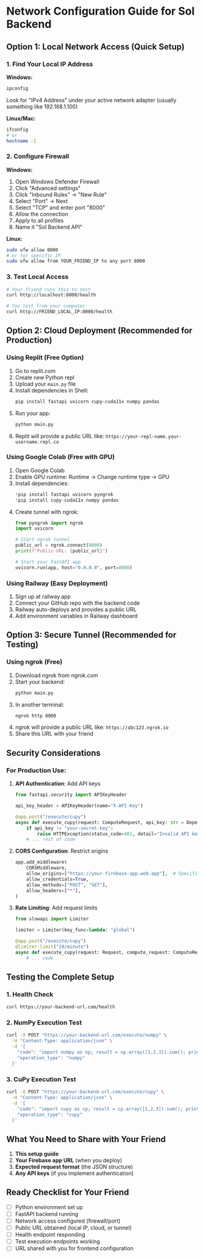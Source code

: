 # Network Configuration Guide for Sol Backend

## Option 1: Local Network Access (Quick Setup)

### 1. Find Your Local IP Address
**Windows:**
```cmd
ipconfig
```
Look for "IPv4 Address" under your active network adapter (usually something like 192.168.1.100)

**Linux/Mac:**
```bash
ifconfig
# or
hostname -I
```

### 2. Configure Firewall
**Windows:**
1. Open Windows Defender Firewall
2. Click "Advanced settings"
3. Click "Inbound Rules" → "New Rule"
4. Select "Port" → Next
5. Select "TCP" and enter port "8000"
6. Allow the connection
7. Apply to all profiles
8. Name it "Sol Backend API"

**Linux:**
```bash
sudo ufw allow 8000
# or for specific IP
sudo ufw allow from YOUR_FRIEND_IP to any port 8000
```

### 3. Test Local Access
```bash
# Your friend runs this to test
curl http://localhost:8000/health

# You test from your computer
curl http://FRIEND_LOCAL_IP:8000/health
```

## Option 2: Cloud Deployment (Recommended for Production)

### Using Replit (Free Option)
1. Go to replit.com
2. Create new Python repl
3. Upload your `main.py` file
4. Install dependencies in Shell:
   ```bash
   pip install fastapi uvicorn cupy-cuda11x numpy pandas
   ```
5. Run your app:
   ```bash
   python main.py
   ```
6. Replit will provide a public URL like: `https://your-repl-name.your-username.repl.co`

### Using Google Colab (Free with GPU)
1. Open Google Colab
2. Enable GPU runtime: Runtime → Change runtime type → GPU
3. Install dependencies:
   ```python
   !pip install fastapi uvicorn pyngrok
   !pip install cupy-cuda11x numpy pandas
   ```
4. Create tunnel with ngrok:
   ```python
   from pyngrok import ngrok
   import uvicorn
   
   # Start ngrok tunnel
   public_url = ngrok.connect(8000)
   print(f"Public URL: {public_url}")
   
   # Start your FastAPI app
   uvicorn.run(app, host="0.0.0.0", port=8000)
   ```

### Using Railway (Easy Deployment)
1. Sign up at railway.app
2. Connect your GitHub repo with the backend code
3. Railway auto-deploys and provides a public URL
4. Add environment variables in Railway dashboard

## Option 3: Secure Tunnel (Recommended for Testing)

### Using ngrok (Free)
1. Download ngrok from ngrok.com
2. Start your backend:
   ```bash
   python main.py
   ```
3. In another terminal:
   ```bash
   ngrok http 8000
   ```
4. ngrok will provide a public URL like: `https://abc123.ngrok.io`
5. Share this URL with your friend

## Security Considerations

### For Production Use:
1. **API Authentication**: Add API keys
   ```python
   from fastapi.security import APIKeyHeader
   
   api_key_header = APIKeyHeader(name="X-API-Key")
   
   @app.post("/execute/cupy")
   async def execute_cupy(request: ComputeRequest, api_key: str = Depends(api_key_header)):
       if api_key != "your-secret-key":
           raise HTTPException(status_code=401, detail="Invalid API key")
       # ... rest of code
   ```

2. **CORS Configuration**: Restrict origins
   ```python
   app.add_middleware(
       CORSMiddleware,
       allow_origins=["https://your-firebase-app.web.app"],  # Specific domain
       allow_credentials=True,
       allow_methods=["POST", "GET"],
       allow_headers=["*"],
   )
   ```

3. **Rate Limiting**: Add request limits
   ```python
   from slowapi import Limiter
   
   limiter = Limiter(key_func=lambda: "global")
   
   @app.post("/execute/cupy")
   @limiter.limit("10/minute")
   async def execute_cupy(request: Request, compute_request: ComputeRequest):
       # ... code
   ```

## Testing the Complete Setup

### 1. Health Check
```bash
curl https://your-backend-url.com/health
```

### 2. NumPy Execution Test
```bash
curl -X POST "https://your-backend-url.com/execute/numpy" \
  -H "Content-Type: application/json" \
  -d '{
    "code": "import numpy as np; result = np.array([1,2,3]).sum(); print(f\"Result: {result}\")",
    "operation_type": "numpy"
  }'
```

### 3. CuPy Execution Test
```bash
curl -X POST "https://your-backend-url.com/execute/cupy" \
  -H "Content-Type: application/json" \
  -d '{
    "code": "import cupy as cp; result = cp.array([1,2,3]).sum(); print(f\"GPU Result: {result}\")",
    "operation_type": "cupy"
  }'
```

## What You Need to Share with Your Friend

1. **This setup guide**
2. **Your Firebase app URL** (when you deploy)
3. **Expected request format** (the JSON structure)
4. **Any API keys** (if you implement authentication)

## Ready Checklist for Your Friend

- [ ] Python environment set up
- [ ] FastAPI backend running
- [ ] Network access configured (firewall/port)
- [ ] Public URL obtained (local IP, cloud, or tunnel)
- [ ] Health endpoint responding
- [ ] Test execution endpoints working
- [ ] URL shared with you for frontend configuration

